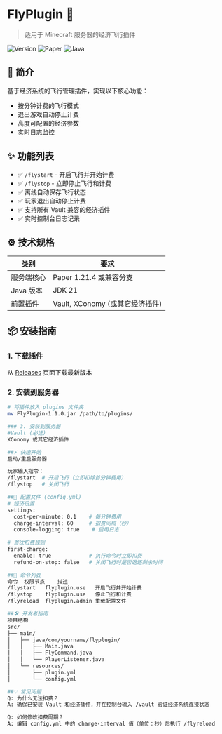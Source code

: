 # FlyPlugin 🚀

> 适用于 Minecraft 服务器的经济飞行插件 

![Version](https://img.shields.io/badge/Version-1.1.0-blue)
![Paper](https://img.shields.io/badge/Paper-1.21.4-red)
![Java](https://img.shields.io/badge/Java-21-orange)

## 📖 简介
基于经济系统的飞行管理插件，实现以下核心功能：
- 按分钟计费的飞行模式
- 退出游戏自动停止计费
- 高度可配置的经济参数
- 实时日志监控

## ✨ 功能列表
- ✅ `/flystart` - 开启飞行并开始计费
- ✅ `/flystop` - 立即停止飞行和计费
- ✅ 离线自动保存飞行状态
- ✅ 玩家退出自动停止计费
- ✅ 支持所有 Vault 兼容的经济插件
- ✅ 实时控制台日志记录

## ⚙️ 技术规格
| 类别        | 要求                          |
|------------|------------------------------|
| 服务端核心   | Paper 1.21.4 或兼容分支       |
| Java 版本   | JDK 21                       |
| 前置插件     | Vault, XConomy (或其它经济插件)|

## 📦 安装指南

### 1. 下载插件
从 [Releases](https://github.com/yourname/FlyPlugin/releases) 页面下载最新版本

### 2. 安装到服务器
```bash
# 将插件放入 plugins 文件夹
mv FlyPlugin-1.1.0.jar /path/to/plugins/

### 3. 安装到服务器
#Vault (必选)
XConomy 或其它经济插件

##⚡ 快速开始
启动/重启服务器

玩家输入指令：
/flystart  # 开启飞行（立即扣除首分钟费用）
/flystop   # 关闭飞行

##🔧 配置文件 (config.yml)
# 经济设置
settings:
  cost-per-minute: 0.1    # 每分钟费用
  charge-interval: 60     # 扣费间隔（秒）
  console-logging: true    # 启用日志
  
# 首次扣费规则
first-charge: 
  enable: true            # 执行命令时立即扣费
  refund-on-stop: false   # 关闭飞行时是否退还剩余时间

##📜 命令列表
命令	权限节点	描述
/flystart	flyplugin.use	开启飞行并开始计费
/flystop	flyplugin.use	停止飞行和计费
/flyreload	flyplugin.admin	重载配置文件

##🛠️ 开发者指南
项目结构
src/
├── main/
│   ├── java/com/yourname/flyplugin/
│   │   ├── Main.java
│   │   ├── FlyCommand.java
│   │   └── PlayerListener.java
│   └── resources/
│       ├── plugin.yml
│       └── config.yml

##💡 常见问题
Q: 为什么无法扣费？
A: 确保已安装 Vault 和经济插件，并在控制台输入 /vault 验证经济系统连接状态

Q: 如何修改扣费周期？
A: 编辑 config.yml 中的 charge-interval 值（单位：秒）后执行 /flyreload


